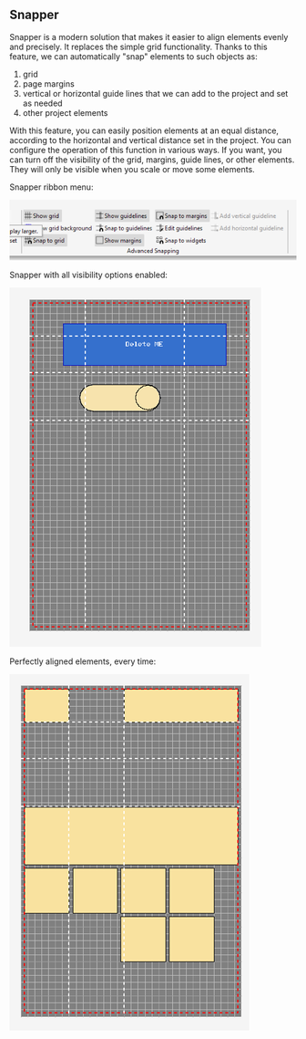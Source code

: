 ## Snapper

Snapper is a modern solution that makes it easier to align elements evenly and precisely. It replaces the simple grid functionality. Thanks to this feature, we can automatically "snap" elements to such objects as:
1) grid
2) page margins
3) vertical or horizontal guide lines that we can add to the project and set as needed
4) other project elements

With this feature, you can easily position elements at an equal distance, according to the horizontal and vertical distance set in the project. You can configure the operation of this function in various ways. If you want, you can turn off the visibility of the grid, margins, guide lines, or other elements. They will only be visible when you scale or move some elements.

Snapper ribbon menu:

![alt text](images/0001-snapper/image.png)

Snapper with all visibility options enabled:

![alt text](images/0001-snapper/image-1.png)

Perfectly aligned elements, every time:

![alt text](images/0001-snapper/image-2.png)
